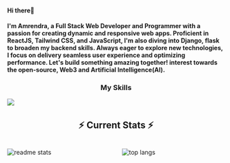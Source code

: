 #### Hi there👋 
#### I'm Amrendra, a Full Stack Web Developer and Programmer with a passion for creating dynamic and responsive web apps. Proficient in ReactJS, Tailwind CSS, and JavaScript, I'm also diving into Django, flask to broaden my backend skills. Always eager to explore new technologies, I focus on delivery seamless user experience and optimizing performance. Let's build something amazing together! interest towards the open-source, Web3 and Artificial Intelligence(AI).

<h3 align="center">My Skills</h3>
<img align="left" src="https://skillicons.dev/icons?i=cpp,python,js,react,html,css,tailwindcss,redux,nodejs,express,mysql,mongodb,git,django,aws,vercel,netlify,codepen">
<br>
  <h2 align="center">⚡ Current Stats ⚡</h2>
<br>
<div align=center>
   <img align="left" src="https://github-readme-stats.vercel.app/api?username=i-am-amrendra&show_icons=true&theme=react&rank_icon=github&border_radius=10" alt="readme stats"/>
  <span align="center"><img align="center" align="center" src="https://github-readme-stats.vercel.app/api/top-langs/?username=i-am-amrendra&hide=HTML&langs_count=8&layout=compact&theme=react&border_radius=10&size_weight=0.5&count_weight=0.5&exclude_repo=github-readme-stats" alt="top langs" />
</span>
</div>

  <br/>

<br/><br/>
